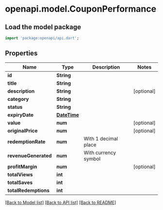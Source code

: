 # openapi.model.CouponPerformance

## Load the model package
```dart
import 'package:openapi/api.dart';
```

## Properties
Name | Type | Description | Notes
------------ | ------------- | ------------- | -------------
**id** | **String** |  | 
**title** | **String** |  | 
**description** | **String** |  | [optional] 
**category** | **String** |  | 
**status** | **String** |  | 
**expiryDate** | [**DateTime**](DateTime.md) |  | 
**value** | **num** |  | [optional] 
**originalPrice** | **num** |  | [optional] 
**redemptionRate** | **num** | With 1 decimal place | 
**revenueGenerated** | **num** | With currency symbol | 
**profitMargin** | **num** |  | [optional] 
**totalViews** | **int** |  | 
**totalSaves** | **int** |  | 
**totalRedemptions** | **int** |  | 

[[Back to Model list]](../README.md#documentation-for-models) [[Back to API list]](../README.md#documentation-for-api-endpoints) [[Back to README]](../README.md)


